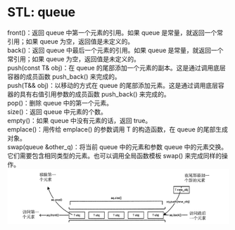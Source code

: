 # STL: queue
front()：返回 queue 中第一个元素的引用。如果 queue 是常量，就返回一个常引用；如果 queue 为空，返回值是未定义的。<br>
back()：返回 queue 中最后一个元素的引用。如果 queue 是常量，就返回一个常引用；如果 queue 为空，返回值是未定义的。<br>
push(const T& obj)：在 queue 的尾部添加一个元素的副本。这是通过调用底层容器的成员函数 push_back() 来完成的。<br>
push(T&& obj)：以移动的方式在 queue 的尾部添加元素。这是通过调用底层容器的具有右值引用参数的成员函数 push_back() 来完成的。<br>
pop()：删除 queue 中的第一个元素。<br>
size()：返回 queue 中元素的个数。<br>
empty()：如果 queue 中没有元素的话，返回 true。<br>
emplace()：用传给 emplace() 的参数调用 T 的构造函数，在 queue 的尾部生成对象。<br>
swap(queue<T> &other_q)：将当前 queue 中的元素和参数 queue 中的元素交换。它们需要包含相同类型的元素。也可以调用全局函数模板 swap() 来完成同样的操作。<br>
![queue](https://github.com/MA-JIE/coding-offer/blob/master/BFS/img/queue.png)
